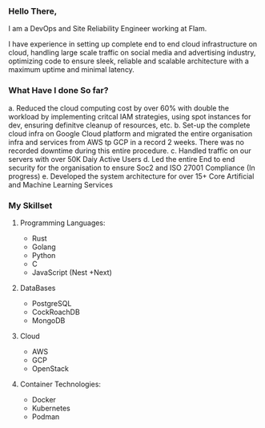 ### Hello There,

I am a DevOps and Site Reliability Engineer working at Flam.

I have experience in setting up complete end to end cloud infrastructure on cloud, handling large scale traffic on social media and advertising industry, optimizing code to ensure sleek, reliable and scalable architecture with a maximum uptime and minimal latency.


### What Have I done So far?
a. Reduced the cloud computing cost by over 60% with double the workload by implementing critcal IAM strategies, using spot instances for dev, ensuring definitve cleanup of resources, etc.
b. Set-up the complete cloud infra on Google Cloud platform and migrated the entire organisation infra and services from AWS tp GCP in a record 2 weeks. There was no recorded downtime during this entire procedure.
c. Handled traffic on our servers with over 50K Daiy Active Users
d. Led the entire End to end security for the organisation to ensure Soc2 and ISO 27001 Compliance (In progress)
e. Developed the system architecture for over 15+ Core Artificial and Machine Learning Services

### My Skillset
1. Programming Languages:
   - Rust
   - Golang
   - Python
   - C
   - JavaScript (Nest +Next)
2. DataBases
   - PostgreSQL
   - CockRoachDB
   - MongoDB
3. Cloud
   - AWS
   - GCP
   - OpenStack

5. Container Technologies:
   - Docker
   - Kubernetes
   - Podman
